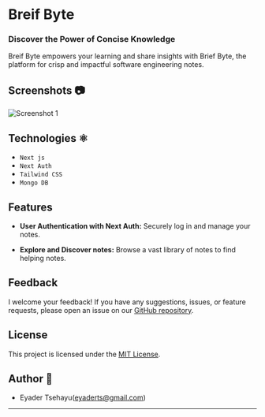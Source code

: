 # Breif Byte

### Discover the Power of Concise Knowledge

Breif Byte empowers your learning and share insights with Brief Byte, the platform for crisp and impactful software engineering notes.

## Screenshots 📷

<img src="public/assets/images/briefbytecover.png" alt="Screenshot 1">&nbsp;&nbsp;&nbsp;

## Technologies ⚛️

- `Next js`
- `Next Auth`
- `Tailwind CSS`
- `Mongo DB`

## Features

- **User Authentication with Next Auth:** Securely log in and manage your notes.

- **Explore and Discover notes:** Browse a vast library of notes to find helping notes.

## Feedback

I welcome your feedback! If you have any suggestions, issues, or feature requests, please open an issue on our [GitHub repository](https://github.com/EyaderTsehayu/Habeshan-Pod/issues).

## License

This project is licensed under the [MIT License](LICENSE).

## Author 📝

- Eyader Tsehayu(eyaderts@gmail.com)

---
